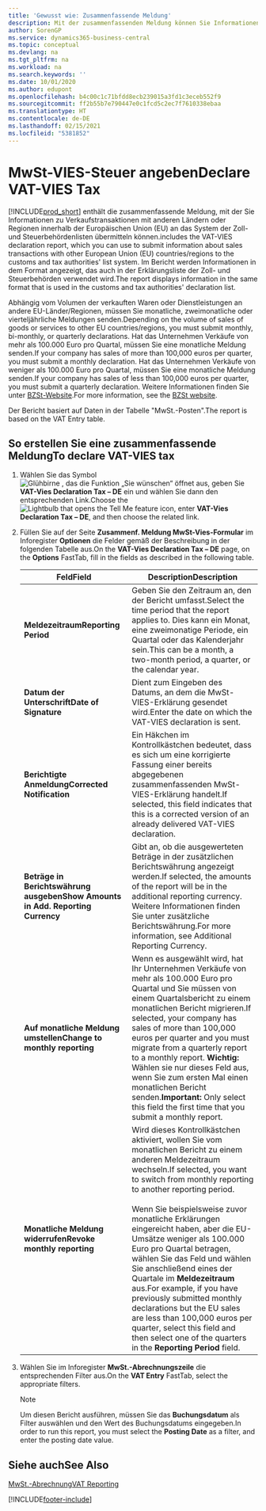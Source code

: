 ```yaml
---
title: 'Gewusst wie: Zusammenfassende Meldung'
description: Mit der zusammenfassenden Meldung können Sie Informationen zu Verkaufstransaktionen mit anderen Ländern oder Regionen innerhalb der Europäischen Union (EU) an das System der Zoll- und Steuerbehördenlisten übermitteln.
author: SorenGP
ms.service: dynamics365-business-central
ms.topic: conceptual
ms.devlang: na
ms.tgt_pltfrm: na
ms.workload: na
ms.search.keywords: ''
ms.date: 10/01/2020
ms.author: edupont
ms.openlocfilehash: b4c00c1c71bfdd8ecb239015a3fd1c3eceb552f9
ms.sourcegitcommit: ff2b55b7e790447e0c1fcd5c2ec7f7610338ebaa
ms.translationtype: HT
ms.contentlocale: de-DE
ms.lasthandoff: 02/15/2021
ms.locfileid: "5381852"
---
```

# <a name="declare-vat-vies-tax"></a><span data-ttu-id="8e0cf-103">MwSt-VIES-Steuer angeben</span><span class="sxs-lookup"><span data-stu-id="8e0cf-103">Declare VAT-VIES Tax</span></span>
[!INCLUDE[prod_short](../../includes/prod_short.md)] <span data-ttu-id="8e0cf-104">enthält die zusammenfassende Meldung, mit der Sie Informationen zu Verkaufstransaktionen mit anderen Ländern oder Regionen innerhalb der Europäischen Union (EU) an das System der Zoll- und Steuerbehördenlisten übermitteln können.</span><span class="sxs-lookup"><span data-stu-id="8e0cf-104">includes the VAT-VIES declaration report, which you can use to submit information about sales transactions with other European Union (EU) countries/regions to the customs and tax authorities' list system.</span></span> <span data-ttu-id="8e0cf-105">Im Bericht werden Informationen in dem Format angezeigt, das auch in der Erklärungsliste der Zoll- und Steuerbehörden verwendet wird.</span><span class="sxs-lookup"><span data-stu-id="8e0cf-105">The report displays information in the same format that is used in the customs and tax authorities' declaration list.</span></span>  

<span data-ttu-id="8e0cf-106">Abhängig vom Volumen der verkauften Waren oder Dienstleistungen an andere EU-Länder/Regionen, müssen Sie monatliche, zweimonatliche oder vierteljährliche Meldungen senden.</span><span class="sxs-lookup"><span data-stu-id="8e0cf-106">Depending on the volume of sales of goods or services to other EU countries/regions, you must submit monthly, bi-monthly, or quarterly declarations.</span></span> <span data-ttu-id="8e0cf-107">Hat das Unternehmen Verkäufe von mehr als 100.000 Euro pro Quartal, müssen Sie eine monatliche Meldung senden.</span><span class="sxs-lookup"><span data-stu-id="8e0cf-107">If your company has sales of more than 100,000 euros per quarter, you must submit a monthly declaration.</span></span> <span data-ttu-id="8e0cf-108">Hat das Unternehmen Verkäufe von weniger als 100.000 Euro pro Quartal, müssen Sie eine monatliche Meldung senden.</span><span class="sxs-lookup"><span data-stu-id="8e0cf-108">If your company has sales of less than 100,000 euros per quarter, you must submit a quarterly declaration.</span></span> <span data-ttu-id="8e0cf-109">Weitere Informationen finden Sie unter [BZSt-Website](https://go.microsoft.com/fwlink/?LinkId=204368).</span><span class="sxs-lookup"><span data-stu-id="8e0cf-109">For more information, see the [BZSt website](https://go.microsoft.com/fwlink/?LinkId=204368).</span></span>  

<span data-ttu-id="8e0cf-110">Der Bericht basiert auf Daten in der Tabelle "MwSt.-Posten".</span><span class="sxs-lookup"><span data-stu-id="8e0cf-110">The report is based on the VAT Entry table.</span></span>  

## <a name="to-declare-vat-vies-tax"></a><span data-ttu-id="8e0cf-111">So erstellen Sie eine zusammenfassende Meldung</span><span class="sxs-lookup"><span data-stu-id="8e0cf-111">To declare VAT-VIES tax</span></span>  

1.  <span data-ttu-id="8e0cf-112">Wählen Sie das Symbol ![Glühbirne , das die Funktion „Sie wünschen“ öffnet](../../media/ui-search/search_small.png "Was möchten Sie tun?") aus, geben Sie **VAT-Vies Declaration Tax – DE** ein und wählen Sie dann den entsprechenden Link.</span><span class="sxs-lookup"><span data-stu-id="8e0cf-112">Choose the ![Lightbulb that opens the Tell Me feature](../../media/ui-search/search_small.png "Tell me what you want to do") icon, enter **VAT-Vies Declaration Tax – DE**, and then choose the related link.</span></span>  
2.  <span data-ttu-id="8e0cf-113">Füllen Sie auf der Seite **Zusammenf. Meldung MwSt-Vies-Formular** im Inforegister **Optionen** die Felder gemäß der Beschreibung in der folgenden Tabelle aus.</span><span class="sxs-lookup"><span data-stu-id="8e0cf-113">On the **VAT-Vies Declaration Tax – DE** page, on the **Options** FastTab, fill in the fields as described in the following table.</span></span>  

    |<span data-ttu-id="8e0cf-114">Feld</span><span class="sxs-lookup"><span data-stu-id="8e0cf-114">Field</span></span>|<span data-ttu-id="8e0cf-115">Description</span><span class="sxs-lookup"><span data-stu-id="8e0cf-115">Description</span></span>|  
    |---------------------------------|---------------------------------------|  
    |<span data-ttu-id="8e0cf-116">**Meldezeitraum**</span><span class="sxs-lookup"><span data-stu-id="8e0cf-116">**Reporting Period**</span></span>|<span data-ttu-id="8e0cf-117">Geben Sie den Zeitraum an, den der Bericht umfasst.</span><span class="sxs-lookup"><span data-stu-id="8e0cf-117">Select the time period that the report applies to.</span></span> <span data-ttu-id="8e0cf-118">Dies kann ein Monat, eine zweimonatige Periode, ein Quartal oder das Kalenderjahr sein.</span><span class="sxs-lookup"><span data-stu-id="8e0cf-118">This can be a month, a two-month period, a quarter, or the calendar year.</span></span>|  
    |<span data-ttu-id="8e0cf-119">**Datum der Unterschrift**</span><span class="sxs-lookup"><span data-stu-id="8e0cf-119">**Date of Signature**</span></span>|<span data-ttu-id="8e0cf-120">Dient zum Eingeben des Datums, an dem die MwSt-VIES-Erklärung gesendet wird.</span><span class="sxs-lookup"><span data-stu-id="8e0cf-120">Enter the date on which the VAT-VIES declaration is sent.</span></span>|  
    |<span data-ttu-id="8e0cf-121">**Berichtigte Anmeldung**</span><span class="sxs-lookup"><span data-stu-id="8e0cf-121">**Corrected Notification**</span></span>|<span data-ttu-id="8e0cf-122">Ein Häkchen im Kontrollkästchen bedeutet, dass es sich um eine korrigierte Fassung einer bereits abgegebenen zusammenfassenden MwSt-VIES-Erklärung handelt.</span><span class="sxs-lookup"><span data-stu-id="8e0cf-122">If selected, this field indicates that this is a corrected version of an already delivered VAT-VIES declaration.</span></span>|  
    |<span data-ttu-id="8e0cf-123">**Beträge in Berichtswährung ausgeben**</span><span class="sxs-lookup"><span data-stu-id="8e0cf-123">**Show Amounts in Add. Reporting Currency**</span></span>|<span data-ttu-id="8e0cf-124">Gibt an, ob die ausgewerteten Beträge in der zusätzlichen Berichtswährung angezeigt werden.</span><span class="sxs-lookup"><span data-stu-id="8e0cf-124">If selected, the amounts of the report will be in the additional reporting currency.</span></span> <span data-ttu-id="8e0cf-125">Weitere Informationen finden Sie unter zusätzliche Berichtswährung.</span><span class="sxs-lookup"><span data-stu-id="8e0cf-125">For more information, see Additional Reporting Currency.</span></span>|  
    |<span data-ttu-id="8e0cf-126">**Auf monatliche Meldung umstellen**</span><span class="sxs-lookup"><span data-stu-id="8e0cf-126">**Change to monthly reporting**</span></span>|<span data-ttu-id="8e0cf-127">Wenn es ausgewählt wird, hat Ihr Unternehmen Verkäufe von mehr als 100.000 Euro pro Quartal und Sie müssen von einem Quartalsbericht zu einem monatlichen Bericht migrieren.</span><span class="sxs-lookup"><span data-stu-id="8e0cf-127">If selected, your company has sales of more than 100,000 euros per quarter and you must migrate from a quarterly report to a monthly report.</span></span> <span data-ttu-id="8e0cf-128">**Wichtig:** Wählen sie nur dieses Feld aus, wenn Sie zum ersten Mal einen monatlichen Bericht senden.</span><span class="sxs-lookup"><span data-stu-id="8e0cf-128">**Important:**  Only select this field the first time that you submit a monthly report.</span></span>|  
    |<span data-ttu-id="8e0cf-129">**Monatliche Meldung widerrufen**</span><span class="sxs-lookup"><span data-stu-id="8e0cf-129">**Revoke monthly reporting**</span></span>|<span data-ttu-id="8e0cf-130">Wird dieses Kontrollkästchen aktiviert, wollen Sie vom monatlichen Bericht zu einem anderen Meldezeitraum wechseln.</span><span class="sxs-lookup"><span data-stu-id="8e0cf-130">If selected, you want to switch from monthly reporting to another reporting period.</span></span><br /><br /> <span data-ttu-id="8e0cf-131">Wenn Sie beispielsweise zuvor monatliche Erklärungen eingereicht haben, aber die EU-Umsätze weniger als 100.000 Euro pro Quartal betragen, wählen Sie das Feld und wählen Sie anschließend eines der Quartale im **Meldezeitraum** aus.</span><span class="sxs-lookup"><span data-stu-id="8e0cf-131">For example, if you have previously submitted monthly declarations but the EU sales are less than 100,000 euros per quarter, select this field and then select one of the quarters in the **Reporting Period** field.</span></span>|  

3.  <span data-ttu-id="8e0cf-132">Wählen Sie im Inforegister **MwSt.-Abrechnungszeile** die entsprechenden Filter aus.</span><span class="sxs-lookup"><span data-stu-id="8e0cf-132">On the **VAT Entry** FastTab, select the appropriate filters.</span></span>  

    > [!NOTE]  
    >  <span data-ttu-id="8e0cf-133">Um diesen Bericht ausführen, müssen Sie das **Buchungsdatum** als Filter auswählen und den Wert des Buchungsdatums eingegeben.</span><span class="sxs-lookup"><span data-stu-id="8e0cf-133">In order to run this report, you must select the **Posting Date** as a filter, and enter the posting date value.</span></span>  

## <a name="see-also"></a><span data-ttu-id="8e0cf-134">Siehe auch</span><span class="sxs-lookup"><span data-stu-id="8e0cf-134">See Also</span></span>  
[<span data-ttu-id="8e0cf-135">MwSt.-Abrechnung</span><span class="sxs-lookup"><span data-stu-id="8e0cf-135">VAT Reporting</span></span>](vat-reporting.md)


[!INCLUDE[footer-include](../../includes/footer-banner.md)]